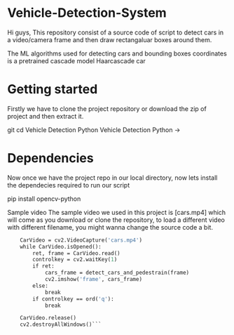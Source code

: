 # Vehicle-Detection-System

Hi guys, This repository consist of a source code of script to detect cars in a video/camera frame and then draw rectangaluar boxes around them.

The ML algorithms used for detecting cars and bounding boxes coordinates is a pretrained cascade model Haarcascade car

# Getting started
Firstly we have to clone the project repository or download the zip of project and then extract it.

git 
cd Vehicle Detection Python
Vehicle Detection Python ->

# Dependencies
Now once we have the project repo in our local directory, now lets install the dependecies required to run our script

pip install opencv-python

Sample video
The sample video we used in this project is [cars.mp4] which will come as you download or clone the repository, to load a different video with different filename, you might wanna change the source code a bit.

```def Simulator():
    CarVideo = cv2.VideoCapture('cars.mp4')
    while CarVideo.isOpened():
        ret, frame = CarVideo.read()
        controlkey = cv2.waitKey(1)
        if ret:        
            cars_frame = detect_cars_and_pedestrain(frame)
            cv2.imshow('frame', cars_frame)
        else:
            break
        if controlkey == ord('q'):
            break

    CarVideo.release()
    cv2.destroyAllWindows()```
        


